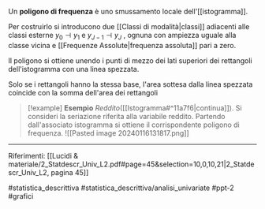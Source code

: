 Un **poligono di frequenza** è uno smussamento locale dell'[[istogramma]].

Per costruirlo si introducono due [[Classi di modalità|classi]] adiacenti alle classi esterne $y_0 \dashv y_1$ e $y_{J−1} \dashv y_J$ , ognuna con ampiezza uguale alla classe vicina e [[Frequenze Assolute|frequenza assoluta]] pari a zero.

Il poligono si ottiene unendo i punti di mezzo dei lati superiori dei rettangoli dell'istogramma con una linea spezzata. 

Solo se i rettangoli hanno la stessa base, l'area sottesa dalla linea spezzata coincide con la somma dell'area dei rettangoli

>[!example] **Esempio**
>*Reddito*([[Istogramma#^11a7f6|continua]]). Si consideri la seriazione riferita alla variabile reddito. Partendo dall'associato istogramma si ottiene il corrispondente poligono di frequenza.
> ![[Pasted image 20240116131817.png]]

***
Riferimenti:
[[Lucidi & materiale/2_Statdescr_Univ_L2.pdf#page=45&selection=10,0,10,21|2_Statdescr_Univ_L2, pagina 45]]

#statistica_descrittiva 
#statistica_descrittiva/analisi_univariate
#ppt-2 
#grafici
